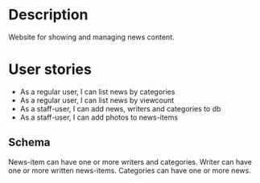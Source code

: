 # Description

Website for showing and managing news content.

# User stories
* As a regular user, I can list news by categories
* As a regular user, I can list news by viewcount
* As a staff-user, I can add news, writers and categories to db
* As a staff-user, I can add photos to news-items

## Schema
News-item can have one or more writers and categories.
Writer can have one or more written news-items.
Categories can have one or more news.
